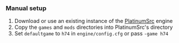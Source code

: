 ### Manual setup
1. Download or use an existing instance of the [PlatinumSrc](https://github.com/PlatinumSrc/PlatinumSrc/releases/latest) engine
2. Copy the `games` and `mods` directories into PlatinumSrc's directory
3. Set `defaultgame` to `h74` in `engine/config.cfg` or pass `-game h74`
